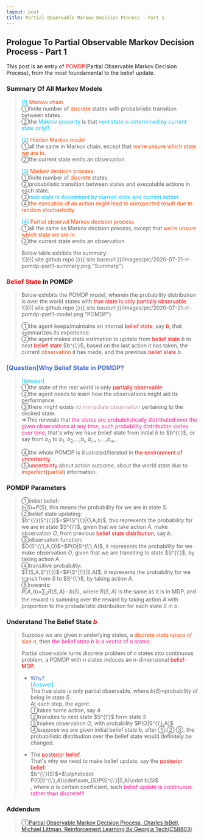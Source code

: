 ```yaml
---
layout: post
title: Partial Observable Markov Decision Process - Part 1
---
```


## Prologue To Partial Observable Markov Decision Process - Part 1
<p class="message">
This post is an entry of <font color="Red">POMDP</font>(Partial Observable Markov Decision Process), from the most foundamental to the belief update.  
</p>

### Summary Of All Markov Models
><font color="DeepSkyBlue">[1]</font>
><font color="OrangeRed">Markov chain</font>  
>&#10112;finite number of <font color="OrangeRed">discrete</font> states with probabilistic transition between states.  
>&#10113;the <font color="DeepSkyBlue">Makrov property</font> is that <font color="DeepSkyBlue">next state is determined by current state only!!</font>  
>
><font color="DeepSkyBlue">[2]</font>
><font color="OrangeRed">Hidden Markov model</font>  
>&#10112;all the same in Markov chain, except that <font color="OrangeRed">we're unsure which state we are in.</font>  
>&#10113;the current state emits an observation.  
>
><font color="DeepSkyBlue">[3]</font>
><font color="OrangeRed">Markov decision process</font>  
>&#10112;finite number of <font color="OrangeRed">discrete</font> states.  
>&#10113;probabilistic transition between states and executable actions in each state.  
>&#10114;<font color="DeepSkyBlue">next state is determined by current state and current action.</font>  
>&#10115;<font color="OrangeRed">the execution of an action might lead to unexpected result due to random stochasticity.</font>  
>
><font color="DeepSkyBlue">[4]</font>
><font color="OrangeRed">Partial observal Markov decision process</font>  
>&#10112;all the same as Markov decision process, except that <font color="OrangeRed">we're unsure which state we are in.</font>  
>&#10113;the current state emits an observation.  
>
>Below table exhibits the summary:  
![]({{ site.github.repo }}{{ site.baseurl }}/images/pic/2020-07-21-rl-pomdp-part1-summary.png "Summary")

### <font color="Red">Belief State</font> In POMDP
>Below exhibits the POMDP model, wherein the probability distribution is over the world states with <font color="Red">true state is only partially observable</font>.  
![]({{ site.github.repo }}{{ site.baseurl }}/images/pic/2020-07-21-rl-pomdp-part1-model.png "POMDP")
>
>&#10112;the agent keeps/maintains an internal <font color="Red">belief state</font>, say <font color="Red">$b$</font>, that summarizes its experience.  
>&#10113;the agent makes state estimation to update from <font color="Red">belief state</font> $b$ to next <font color="Red">belief state</font> $b^{\'}$, based on the last action it has taken, the current <font color="OrangeRed">observation</font> it has made, and the previous <font color="Red">belief state</font> $b$.  

### <font color="RoyalBlue">[Question]Why Belief State in POMDP?</font>
><font color="DeepSkyBlue">[Answer]</font>  
>&#10112;the state of the real world is only <font color="Red">partially observable</font>.  
>&#10113;the agent needs to learn how the observations might aid its performance.  
>&#10114;there might exists <font color="RosyBrown">no immediate observation</font> pertaining to the desired state.  
>$\Rightarrow$This rerveals that <font color="DeepPink">the states are probabilistically distributed over the given observations at any time, such probability distribution varies over time</font>, that's why we have belief state from initial $b$ to $b^{\'}$, or say from $b_{0}$ to $b_{1}$, $b_{2}$,...,$b_{i}$, $b_{i+1}$,...,$b_{\infty}$.  
>
>&#10115;the whole POMDP is illustrated/iterated in <font color="Red">the environment of uncertainty</font>.  
>&#10116;<font color="Red">uncertainty</font> about action outcome, about the world state due to <font color="OrangeRed">imperfect</font>(<font color="OrangeRed">partial</font>) information.  

### POMDP Parameters
>&#10112;initial belief:  
>$b(S)$=$P(S)$, this means the probability for we are in state $S$.  
>&#10113;belief state updating:  
>$b^{\'}(S^{\'})$=$P(S^{\'}|O,A,b)$, this represents the probability for we are in state $S^{\'}$, given that we take action $A$, make observation $O$, from previous <font color="Red">belief state distribution</font>, say $b$.  
>&#10114;observation function:  
>$O(S^{\'},A,O)$=$P(O|S^{\'},A)$, it represents the probability for we make observation $O$, given that we are transiting to state $S^{\'}$, by taking action $A$.  
>&#10115;transitive probability:  
>$T(S,A,S^{\'})$=$P(S^{\'}|S,A)$, it represents the probability for we transit from $S$ to $S^{\'}$, by taking action $A$.  
>&#10116;rewards:  
>$R(A,b)$=$\sum_{S}R(S,A)\cdot b(S)$, where $R(S,A)$ is the same as it is in MDP, and the reward is summing over the reward by taking action $A$ with proportion to the probabilistic distribution for each state $S$ in $b$.  

### Understand The Belief State <font color="Red">$b$</font>
>Suppose we are given $n$ underlying states, a <font color="OrangeRed">discrete state space of size $n$</font>, then <font color="DeepPink">the belief state $b$ is a vector of $n$ states</font>.  
>
>Partial observable turns discrete problem of $n$ states into continuous problem, a POMDP with $n$ states induces an $n$-dimensional <font color="Red">belief-MDP</font>.  
>
>* <font color="RoyalBlue">Why?</font>  
><font color="DeepSkyBlue">[Answer]</font>  
>The true state is only partial observable, where $b(S)$=probability of being in state $S$.  
>At each step, the agent:  
>&#10112;takes some action, say $A$  
>&#10113;transites to next state $S^{\'}$ form state $S$  
>&#10114;makes observation $O$, with probability $P(O|S^{\'},A)$  
>&#10115;suppose we are given initial belief state $b$, after &#10112;,&#10113;,&#10114;, the probabilistic distribution over the belief state would definitely be changed.  
>
>* The <font color="Red">posterior belief</font>  
>That's why we need to make belief update, say the <font color="Red">posterior belief</font>:  
>$b^{\'}(S)$=$\alpha\cdot P(O|S^{\'},A)\cdot\sum_{S}P(S^{\'}|S,A)\cdot b(S)$  
>, where $\alpha$ is certain coefficient, such <font color="DeepPink">belief update is continuous rather than discrete!!!</font>  

### Addendum
>&#10112;[Partial Observable Markov Decision Process, Charles IsBell, Michael Littman, Reinforcement Learning By Georgia Tech(CS8803)](https://classroom.udacity.com/courses/ud600/lessons/4677668675/concepts/46822685970923)  

<!-- Γ -->
<!-- \Omega -->
<!-- \cap intersection -->
<!-- \cup union -->
<!-- \frac{\Gamma(k + n)}{\Gamma(n)} \frac{1}{r^k}  -->
<!-- \mbox{\large$\vert$}\nolimits_0^\infty -->
<!-- \vert_0^\infty -->
<!-- \vert_{0.5}^{\infty} -->
<!-- &prime; ′ -->
<!-- &Prime; ″ -->
<!-- $E\lbrack X\rbrack$ -->
<!-- \overline{X_n} -->
<!-- \underset{Succss}P -->
<!-- \frac{{\overline {X_n}}-\mu}{S/\sqrt n} -->
<!-- \lim_{t\rightarrow\infty} -->
<!-- \int_{0}^{a}\lambda\cdot e^{-\lambda\cdot t}\operatorname dt -->
<!-- \Leftrightarrow -->
<!-- \prod_{v\in V} -->
<!-- \subset -->
<!-- \subseteq -->
<!-- \varnothing -->
<!-- \perp -->
<!-- \overset\triangle= -->
<!-- \left|X\right| -->
<!-- \xrightarrow{r_t} -->
<!-- \left\|?\right\| => ||?||-->
<!-- \left|?\right| => |?|-->
<!-- \lbrack BQ\rbrack => [BQ] -->
<!-- \subset -->
<!-- \subseteq -->
<!-- \widehat -->

<!-- Notes -->
<!-- <font color="OrangeRed">items, verb, to make it the focus, mathematic expression</font> -->
<!-- <font color="Red">KKT</font> -->
<!-- <font color="Red">SMO heuristics</font> -->
<!-- <font color="Red">F</font> distribution -->
<!-- <font color="Red">t</font> distribution -->
<!-- <font color="DeepSkyBlue">suggested item, soft item</font> -->
<!-- <font color="RoyalBlue">old alpha, quiz, example</font> -->
<!-- <font color="Green">new alpha</font> -->

<!-- <font color="#C20000">conclusion, finding</font> -->
<!-- <font color="DeepPink">positive conclusion, finding</font> -->
<!-- <font color="RosyBrown">negative conclusion, finding</font> -->

<!-- <font color="#00ADAD">policy</font> -->
<!-- <font color="#6100A8">full observable</font> -->
<!-- <font color="#FFAC12">partial observable</font> -->
<!-- <font color="#EB00EB">stochastic</font> -->
<!-- <font color="#8400E6">state transition</font> -->
<!-- <font color="#D600D6">discount factor gamma $\gamma$</font> -->
<!-- <font color="#D600D6">$V(S)$</font> -->
<!-- <font color="#9300FF">immediate reward R(S)</font> -->

<!-- ### <font color="RoyalBlue">Example</font>: Illustration By Rainy And Sunny Days In One Week -->
<!-- <font color="RoyalBlue">[Question]</font> -->
<!-- <font color="DeepSkyBlue">[Answer]</font> -->

<!-- <font color="Brown">Notes::mjtsai1974</font> -->

<!-- 
[1]Given the vehicles pass through a highway toll station is $6$ per minute, what is the probability that no cars within $30$ seconds?
><font color="DeepSkyBlue">[1]</font>
><font color="OrangeRed">Given the vehicles pass through a highway toll station is $6$ per minute, what is the probability that no cars within $30$ seconds?</font>  
-->

<!--
><font color="DeepSkyBlue">[Notes]</font>
><font color="OrangeRed">Why at this moment, the Poisson and exponential probability come out with different result?</font>  
-->

<!-- https://www.medcalc.org/manual/gamma_distribution_functions.php -->
<!-- https://www.statlect.com/probability-distributions/student-t-distribution#hid5 -->
<!-- http://www.wiris.com/editor/demo/en/ -->
